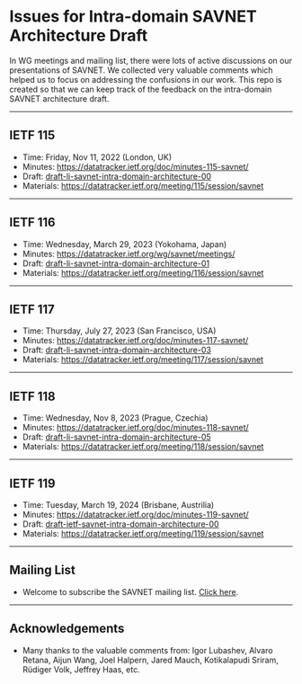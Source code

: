 # Issues for Intra-domain SAVNET Architecture Draft
In WG meetings and mailing list, there were lots of active discussions on our presentations of SAVNET. We collected very valuable comments which helped us to focus on addressing the confusions in our work. This repo is created so that we can keep track of the feedback on the intra-domain SAVNET architecture draft. 

- - -
## IETF 115
- Time: Friday, Nov 11, 2022 (London, UK)
- Minutes: https://datatracker.ietf.org/doc/minutes-115-savnet/
- Draft: [draft-li-savnet-intra-domain-architecture-00](https://datatracker.ietf.org/doc/draft-li-savnet-intra-domain-architecture/) 
- Materials: https://datatracker.ietf.org/meeting/115/session/savnet

- - -
## IETF 116
- Time: Wednesday, March 29, 2023 (Yokohama, Japan)
- Minutes: https://datatracker.ietf.org/wg/savnet/meetings/
- Draft: [draft-li-savnet-intra-domain-architecture-01](https://datatracker.ietf.org/doc/draft-li-savnet-intra-domain-architecture/) 
- Materials: https://datatracker.ietf.org/meeting/116/session/savnet

- - -
## IETF 117
- Time: Thursday, July 27, 2023 (San Francisco, USA)
- Minutes: https://datatracker.ietf.org/doc/minutes-117-savnet/
- Draft: [draft-li-savnet-intra-domain-architecture-03](https://datatracker.ietf.org/doc/draft-li-savnet-intra-domain-architecture/) 
- Materials: https://datatracker.ietf.org/meeting/117/session/savnet

- - -
## IETF 118
- Time: Wednesday, Nov 8, 2023 (Prague, Czechia)
- Minutes: https://datatracker.ietf.org/doc/minutes-118-savnet/
- Draft: [draft-li-savnet-intra-domain-architecture-05](https://datatracker.ietf.org/doc/draft-li-savnet-intra-domain-architecture/) 
- Materials: https://datatracker.ietf.org/meeting/118/session/savnet

- - -
## IETF 119
- Time: Tuesday, March 19, 2024 (Brisbane, Austrilia)
- Minutes: https://datatracker.ietf.org/doc/minutes-119-savnet/
- Draft: [draft-ietf-savnet-intra-domain-architecture-00](https://datatracker.ietf.org/doc/draft-ietf-savnet-intra-domain-architecture/) 
- Materials: https://datatracker.ietf.org/meeting/119/session/savnet


- - -
## Mailing List
- Welcome to subscribe the SAVNET mailing list. [Click here](https://www.ietf.org/mailman/listinfo/savnet).

- - -
## Acknowledgements
- Many thanks to the valuable comments from: Igor Lubashev, Alvaro Retana, Aijun Wang, Joel Halpern, Jared Mauch, Kotikalapudi Sriram, Rüdiger Volk, Jeffrey Haas, etc.
